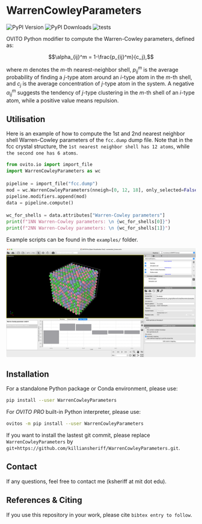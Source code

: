 # WarrenCowleyParameters

![PyPI Version](https://img.shields.io/pypi/v/WarrenCowleyParameters.svg) ![PyPI Downloads](https://static.pepy.tech/badge/WarrenCowleyParameters)
![tests](https://github.com/killiansheriff/WarrenCowleyParameters/actions/workflows/python-tests.yml/badge.svg)

OVITO Python modifier to compute the Warren-Cowley parameters, defined as:

$$\alpha_{ij}^m = 1-\frac{p_{ij}^m}{c_j},$$ 

where $m$ denotes the $m$-th nearest-neighbor shell, $p_{ij}^m$ is the average probability of finding a $j$-type atom around an $i$-type atom in the $m$-th shell, and $c_j$ is the average concentration of $j$-type atom in the system. 
A negative $\alpha_{ij}^m$ suggests the tendency of $j$-type clustering in the $m$-th shell of an $i$-type atom, while a positive value means repulsion.

## Utilisation 

Here is an example of how to compute the 1st and 2nd nearest neighbor shell Warren-Cowley parameters of the ``fcc.dump`` dump file. Note that in the fcc crystal structure, the ``1st nearest neighbor shell has 12 atoms``, while ``the second one has 6 atoms``. 

```python
from ovito.io import import_file
import WarrenCowleyParameters as wc

pipeline = import_file("fcc.dump")
mod = wc.WarrenCowleyParameters(nneigh=[0, 12, 18], only_selected=False)
pipeline.modifiers.append(mod)
data = pipeline.compute()

wc_for_shells = data.attributes["Warren-Cowley parameters"]
print(f"1NN Warren-Cowley parameters: \n {wc_for_shells[0]}")
print(f"2NN Warren-Cowley parameters: \n {wc_for_shells[1]}")
```
Example scripts can be found in the ``examples/`` folder.

![](media/wc_bar_plot.png)

## Installation
For a standalone Python package or Conda environment, please use:
```bash
pip install --user WarrenCowleyParameters
```

For *OVITO PRO* built-in Python interpreter, please use:
```bash
ovitos -m pip install --user WarrenCowleyParameters
```

If you want to install the lastest git commit, please replace ``WarrenCowleyParameters`` by ``git+https://github.com/killiansheriff/WarrenCowleyParameters.git``.

## Contact
If any questions, feel free to contact me (ksheriff at mit dot edu).

## References & Citing 
If you use this repository in your work, please cite ``bibtex entry to follow``.
